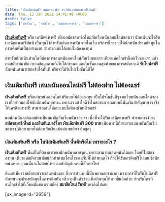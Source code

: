 ```yaml
---
title: 'เงินเดิมพันฟรี สมัครสมาชิก รับโปรเครดิตแทงฟรีทันที'
date: Thu, 13 Jan 2022 14:41:48 +0000
draft: false
tags: ['คาสิโน', 'คาสิโน', 'สมัครบาคาร่า', 'เล่นบาคาร่า']
---
```


**[เงินเดิมพันฟรี](/archives/)** หรือ เครดิตแทงฟรี เพียงสมัครสมาชิกใหม่กับเว็บพนันออนไลน์ของเรา นักพนันจะได้รับเครดิตแทงฟรีทันที เป็นทุนไว้สำหรับเล่นการพนันภายในเว็บ บริการนี้จะช่วยให้นักพนันประหยัดทุนในการเดิมพันเป็นอย่างมาก สามารถเล่นได้แบบไม่ต้องลงทุน

สำหรับนักพนันท่านใดที่ต้องการเล่นพนันออนไลน์กับเว็บของเรา เพียงแค่คลิ๊กเข้าลิ้งค์เว็บของเรา แล้วกดสมัครสมาชิก กรอกข้อมูลตามที่เว็บได้กำหนด และในขั้นตอนสุดท้ายของการสมัครจะมี **รับโบนัสฟรี** นักพนันสามารถกดรับได้ทันที หรือจะไม่รับโปรโมชั่นนี้ก็ได้

**เงินเดิมพันฟรี เล่นพนันออนไลน์ฟรี ไม่ต้องฝาก ไม่ต้องแชร์**
------------------------------------------------------------

**เงินเดิมพันฟรี** หรือเล่นพนันออนไลน์ฟรีแบบไม่ต้องลงทุน เป็นโปรโมชั่นดีๆจากเว็บพนันออนไลน์ของเราที่อยากมอบให้กับนักพนันทุกท่าน เพราะเราเข้าใจดีว่าในสถานการณ์แบบนี้นั้นเงินสำคัญมาก เราจึงให้เครดิตแทงฟรี สามารถเล่นได้เลยแบบไม่ต้องฝากหรือแชร์

แต่นักพนันจะต้องสมัครเป็นสมาชิกกับเว็บพนันของเรา เพื่อที่จะได้รับเครดิตแทงฟรี ทำรายการง่ายๆ **สมัครสมาชิกใหม่ และยืนยันเบอร์โทร เงินเดิมพันฟรี 300 บาท** เพียงเท่านี้ก็สามารถเล่นพนันกับเว็บของเราได้เลย แบบไม่ต้องเสียเงินแม้แต่บาทเดียว คุ้มสุดๆ

### **เงินเดิมพันฟรี หรือ โบนัสเดิมพันฟรี นั้นดีหรือไม่ เพราะอะไร ?**

**เงินเดิมพันฟรี** นั้นเป็นที่ต้องการของนักพนันหลายๆคน เพราะสามารถเล่นพนันได้เลย โดยที่ไม่ต้องลงทุน เพียงแค่สมัครสมาชิกแล้วทำตามเงื่อนไขของเว็บที่ได้กำหนดไว้ ก็จะได้รับเครดิตฟรีไปเลย ซึ่งนักพนันหลายๆคนนั้นจะไม่ค่อยใหความสำคัญกับตรงนี้สักเท่าไหร่

คิดแต่เพียงว่าสมัครแล้วจะเล่นพนันเลย ซึ่งการทำแบบนี้นั้นพลาดอย่างมาก เพราะการที่ได้รับโบนัสฟรี นักพนันจะประหยัดทุนในการเดิมพัน หรือจะเป็นตัวช่วยเพิ่มเงินทุนให้มากขึ้นอีกด้วย สำหรับใครที่สนใจเข้าได้ที่เว็บพนันของเราสมัคร **สมาชิกใหม่ รับฟรี** เครดิตไปเลย

\[ux\_image id="2656"\]